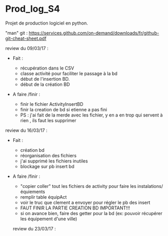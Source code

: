 # Prod_log_S4
Projet de production logiciel en python.

"man" git : https://services.github.com/on-demand/downloads/fr/github-git-cheat-sheet.pdf

review du 09/03/17 : 

- Fait :
  - récupération dans le CSV
  - classe activité pour faciliter le passage à la bd
  - début de l'insertion BD.
  - début de la création BD
  
- A faire /finir :
  - finir le fichier ActivityInsertBD 
  - finir la creation de bd si etienne a pas fini
  - PS : j'ai fait de la merde avec les fichier, y en  a en trop qui servent à rien , ils faut les supprimer
  
  
  
review du 16/03/17 :
- Fait :
  - création bd
  - réorganisation des fichiers
  - j'ai supprimé les fichiers inutiles
  - blockage sur pb insert bd
  
  
- A faire /finir :
  - "copier coller" tout les fichiers de activity pour faire les instalations/équiements
  - remplir table équipAct
  - voir le truc que clement a envoyer pour régler le pb des insert
  - FAUT FINIR LA PARTIE CREATION BD IMPORTANT!!!
  - si on avance bien, faire des getter pour la bd (ex: pouvoir récupérer les équipement d'une ville)
  
  review du 23/03/17 :
  
  
